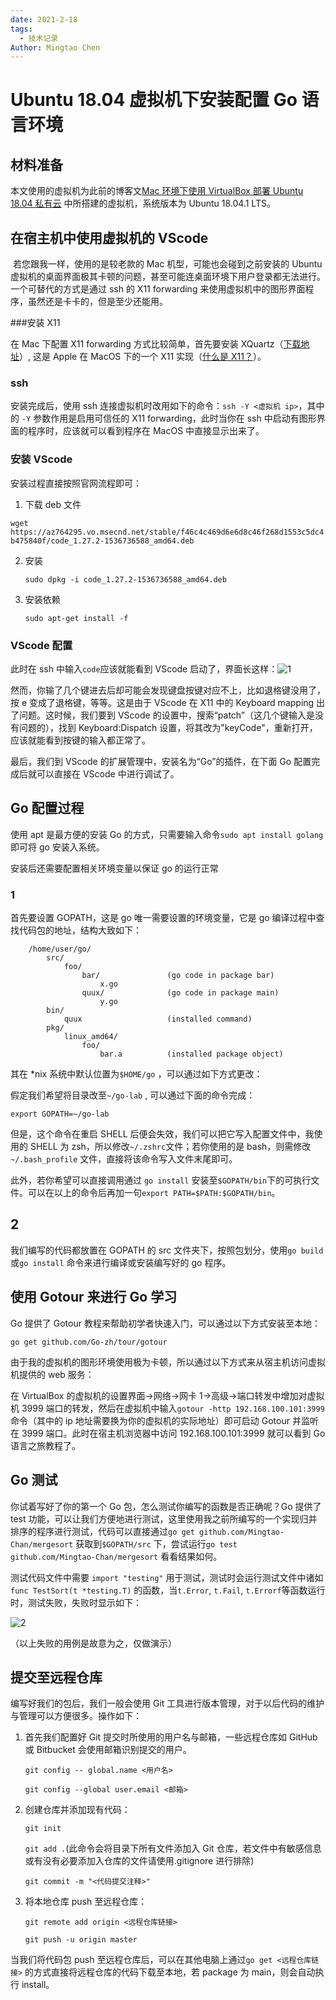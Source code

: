 ```yaml
---
date: 2021-2-18
tags:
  - 技术记录
Author: Mingtao Chen
---
```


# Ubuntu 18.04 虚拟机下安装配置 Go 语言环境

## 材料准备

本文使用的虚拟机为此前的博客文[Mac 环境下使用 VirtualBox 部署 Ubuntu 18.04 私有云](https://blog.chenmt.science/2018/09/09/77/) 中所搭建的虚拟机，系统版本为 Ubuntu 18.04.1 LTS。

## 在宿主机中使用虚拟机的 VScode

​ 若您跟我一样，使用的是较老款的 Mac 机型，可能也会碰到之前安装的 Ubuntu 虚拟机的桌面界面极其卡顿的问题，甚至可能连桌面环境下用户登录都无法进行。一个可替代的方式是通过 ssh 的 X11 forwarding 来使用虚拟机中的图形界面程序，虽然还是卡卡的，但是至少还能用。

###安装 X11

在 Mac 下配置 X11 forwarding 方式比较简单，首先要安装 XQuartz（[下载地址](https://www.xquartz.org/)）, 这是 Apple 在 MacOS 下的一个 X11 实现（[什么是 X11？](https://zh.wikipedia.org/wiki/X_Window%E7%B3%BB%E7%B5%B1)）。

### ssh

安装完成后，使用 ssh 连接虚拟机时改用如下的命令：`ssh -Y <虚拟机 ip>`，其中的 `-Y` 参数作用是启用可信任的 X11 forwarding，此时当你在 ssh 中启动有图形界面的程序时，应该就可以看到程序在 MacOS 中直接显示出来了。

### 安装 VScode

安装过程直接按照官网流程即可：

1.  下载 deb 文件

`wget https://az764295.vo.msecnd.net/stable/f46c4c469d6e6d8c46f268d1553c5dc4b475840f/code_1.27.2-1536736588_amd64.deb`

2. 安装

   `sudo dpkg -i code_1.27.2-1536736588_amd64.deb`

3. 安装依赖

   `sudo apt-get install -f`

### VScode 配置

此时在 ssh 中输入`code`应该就能看到 VScode 启动了，界面长这样：![1](./screenshoot/13.png)

然而，你输了几个键进去后却可能会发现键盘按键对应不上，比如退格键没用了，按 e 变成了退格键，等等。这是由于 VScode 在 X11 中的 Keyboard mapping 出了问题。这时候，我们要到 VScode 的设置中，搜索“patch”（这几个键输入是没有问题的），找到 Keyboard:Dispatch 设置，将其改为"keyCode"，重新打开，应该就能看到按键的输入都正常了。

最后，我们到 VScode 的扩展管理中，安装名为“Go”的插件，在下面 Go 配置完成后就可以直接在 VScode 中进行调试了。

## Go 配置过程

使用 apt 是最方便的安装 Go 的方式，只需要输入命令`sudo apt install golang` 即可将 go 安装入系统。

安装后还需要配置相关环境变量以保证 go 的运行正常

### 1

首先要设置 GOPATH，这是 go 唯一需要设置的环境变量，它是 go 编译过程中查找代码包的地址，结构大致如下：

```
    /home/user/go/
        src/
            foo/
                bar/               (go code in package bar)
                    x.go
                quux/              (go code in package main)
                    y.go
        bin/
            quux                   (installed command)
        pkg/
            linux_amd64/
                foo/
                    bar.a          (installed package object)
```

其在 \*nix 系统中默认位置为`$HOME/go` ，可以通过如下方式更改：

假定我们希望将目录改至`~/go-lab` , 可以通过下面的命令完成：

`export GOPATH=~/go-lab`

但是，这个命令在重启 SHELL 后便会失效，我们可以把它写入配置文件中，我使用的 SHELL 为 zsh，所以修改`~/.zshrc`文件；若你使用的是 bash，则需修改`~/.bash_profile` 文件，直接将该命令写入文件末尾即可。

此外，若你希望可以直接调用通过 `go install` 安装至`$GOPATH/bin`下的可执行文件。可以在以上的命令后再加一句`export PATH=$PATH:$GOPATH/bin`。

## 2

我们编写的代码都放置在 GOPATH 的 src 文件夹下，按照包划分，使用`go build` 或`go install` 命令来进行编译或安装编写好的 go 程序。

## 使用 Gotour 来进行 Go 学习

Go 提供了 Gotour 教程来帮助初学者快速入门，可以通过以下方式安装至本地：

`go get github.com/Go-zh/tour/gotour`

由于我的虚拟机的图形环境使用极为卡顿，所以通过以下方式来从宿主机访问虚拟机提供的 web 服务：

在 VirtualBox 的虚拟机的设置界面->网络->网卡 1->高级->端口转发中增加对虚拟机 3999 端口的转发，然后在虚拟机中输入`gotour -http 192.168.100.101:3999`命令（其中的 ip 地址需要换为你的虚拟机的实际地址）即可启动 Gotour 并监听在 3999 端口。此时在宿主机浏览器中访问 192.168.100.101:3999 就可以看到 Go 语言之旅教程了。

## Go 测试

你试着写好了你的第一个 Go 包，怎么测试你编写的函数是否正确呢？Go 提供了 test 功能，可以让我们方便地进行测试，这里使用我之前所编写的一个实现归并排序的程序进行测试，代码可以直接通过`go get github.com/Mingtao-Chan/mergesort` 获取到`$GOPATH/src` 下，尝试运行`go test github.com/Mingtao-Chan/mergesort` 看看结果如何。

测试代码文件中需要 `import "testing"` 用于测试，测试时会运行测试文件中诸如`func TestSort(t *testing.T)` 的函数，当`t.Error`, `t.Fail`, `t.Errorf`等函数运行时，测试失败，失败时显示如下：

![2](./screenshoot/14.png)

（以上失败的用例是故意为之，仅做演示）

## 提交至远程仓库

编写好我们的包后，我们一般会使用 Git 工具进行版本管理，对于以后代码的维护与管理可以方便很多。操作如下：

1. 首先我们配置好 Git 提交时所使用的用户名与邮箱，一些远程仓库如 GitHub 或 Bitbucket 会使用邮箱识别提交的用户。

   `git config -- global.name <用户名>`

   `git config --global user.email <邮箱>`

2. 创建仓库并添加现有代码：

   `git init`

   `git add .`(此命令会将目录下所有文件添加入 Git 仓库，若文件中有敏感信息或有没有必要添加入仓库的文件请使用.gitignore 进行排除)

   `git commit -m "<代码提交注释>"`

3. 将本地仓库 push 至远程仓库：

   `git remote add origin <远程仓库链接>`

   `git push -u origin master`

当我们将代码包 push 至远程仓库后，可以在其他电脑上通过`go get <远程仓库链接>` 的方式直接将远程仓库的代码下载至本地，若 package 为 main，则会自动执行 install。

